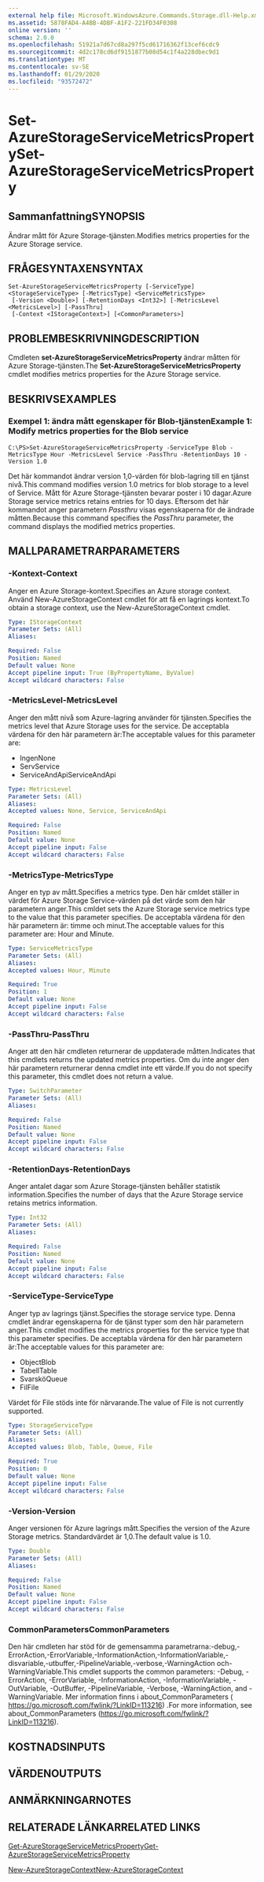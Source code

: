 ```yaml
---
external help file: Microsoft.WindowsAzure.Commands.Storage.dll-Help.xml
ms.assetid: 5878FAD4-A4BB-4DBF-A1F2-221FD34F0308
online version: ''
schema: 2.0.0
ms.openlocfilehash: 51921a7d67cd8a297f5cd61716362f13cef6cdc9
ms.sourcegitcommit: 4d2c178cd6df9151877b08d54c1f4a228dbec9d1
ms.translationtype: MT
ms.contentlocale: sv-SE
ms.lasthandoff: 01/29/2020
ms.locfileid: "93572472"
---
```

# <span data-ttu-id="ddfc9-101">Set-AzureStorageServiceMetricsProperty</span><span class="sxs-lookup"><span data-stu-id="ddfc9-101">Set-AzureStorageServiceMetricsProperty</span></span>

## <span data-ttu-id="ddfc9-102">Sammanfattning</span><span class="sxs-lookup"><span data-stu-id="ddfc9-102">SYNOPSIS</span></span>
<span data-ttu-id="ddfc9-103">Ändrar mått för Azure Storage-tjänsten.</span><span class="sxs-lookup"><span data-stu-id="ddfc9-103">Modifies metrics properties for the Azure Storage service.</span></span>

## <span data-ttu-id="ddfc9-104">FRÅGESYNTAXEN</span><span class="sxs-lookup"><span data-stu-id="ddfc9-104">SYNTAX</span></span>

```
Set-AzureStorageServiceMetricsProperty [-ServiceType] <StorageServiceType> [-MetricsType] <ServiceMetricsType>
 [-Version <Double>] [-RetentionDays <Int32>] [-MetricsLevel <MetricsLevel>] [-PassThru]
 [-Context <IStorageContext>] [<CommonParameters>]
```

## <span data-ttu-id="ddfc9-105">PROBLEMBESKRIVNING</span><span class="sxs-lookup"><span data-stu-id="ddfc9-105">DESCRIPTION</span></span>
<span data-ttu-id="ddfc9-106">Cmdleten **set-AzureStorageServiceMetricsProperty** ändrar måtten för Azure Storage-tjänsten.</span><span class="sxs-lookup"><span data-stu-id="ddfc9-106">The **Set-AzureStorageServiceMetricsProperty** cmdlet modifies metrics properties for the Azure Storage service.</span></span>

## <span data-ttu-id="ddfc9-107">BESKRIVS</span><span class="sxs-lookup"><span data-stu-id="ddfc9-107">EXAMPLES</span></span>

### <span data-ttu-id="ddfc9-108">Exempel 1: ändra mått egenskaper för Blob-tjänsten</span><span class="sxs-lookup"><span data-stu-id="ddfc9-108">Example 1: Modify metrics properties for the Blob service</span></span>
```
C:\PS>Set-AzureStorageServiceMetricsProperty -ServiceType Blob -MetricsType Hour -MetricsLevel Service -PassThru -RetentionDays 10 -Version 1.0
```

<span data-ttu-id="ddfc9-109">Det här kommandot ändrar version 1,0-värden för blob-lagring till en tjänst nivå.</span><span class="sxs-lookup"><span data-stu-id="ddfc9-109">This command modifies version 1.0 metrics for blob storage to a level of Service.</span></span>
<span data-ttu-id="ddfc9-110">Mått för Azure Storage-tjänsten bevarar poster i 10 dagar.</span><span class="sxs-lookup"><span data-stu-id="ddfc9-110">Azure Storage service metrics retains entries for 10 days.</span></span>
<span data-ttu-id="ddfc9-111">Eftersom det här kommandot anger parametern *Passthru* visas egenskaperna för de ändrade måtten.</span><span class="sxs-lookup"><span data-stu-id="ddfc9-111">Because this command specifies the *PassThru* parameter, the command displays the modified metrics properties.</span></span>

## <span data-ttu-id="ddfc9-112">MALLPARAMETRAR</span><span class="sxs-lookup"><span data-stu-id="ddfc9-112">PARAMETERS</span></span>

### <span data-ttu-id="ddfc9-113">-Kontext</span><span class="sxs-lookup"><span data-stu-id="ddfc9-113">-Context</span></span>
<span data-ttu-id="ddfc9-114">Anger en Azure Storage-kontext.</span><span class="sxs-lookup"><span data-stu-id="ddfc9-114">Specifies an Azure storage context.</span></span>
<span data-ttu-id="ddfc9-115">Använd New-AzureStorageContext cmdlet för att få en lagrings kontext.</span><span class="sxs-lookup"><span data-stu-id="ddfc9-115">To obtain a storage context, use the New-AzureStorageContext cmdlet.</span></span>

```yaml
Type: IStorageContext
Parameter Sets: (All)
Aliases: 

Required: False
Position: Named
Default value: None
Accept pipeline input: True (ByPropertyName, ByValue)
Accept wildcard characters: False
```

### <span data-ttu-id="ddfc9-116">-MetricsLevel</span><span class="sxs-lookup"><span data-stu-id="ddfc9-116">-MetricsLevel</span></span>
<span data-ttu-id="ddfc9-117">Anger den mått nivå som Azure-lagring använder för tjänsten.</span><span class="sxs-lookup"><span data-stu-id="ddfc9-117">Specifies the metrics level that Azure Storage uses for the service.</span></span>
<span data-ttu-id="ddfc9-118">De acceptabla värdena för den här parametern är:</span><span class="sxs-lookup"><span data-stu-id="ddfc9-118">The acceptable values for this parameter are:</span></span>

- <span data-ttu-id="ddfc9-119">Ingen</span><span class="sxs-lookup"><span data-stu-id="ddfc9-119">None</span></span>
- <span data-ttu-id="ddfc9-120">Serv</span><span class="sxs-lookup"><span data-stu-id="ddfc9-120">Service</span></span>
- <span data-ttu-id="ddfc9-121">ServiceAndApi</span><span class="sxs-lookup"><span data-stu-id="ddfc9-121">ServiceAndApi</span></span>

```yaml
Type: MetricsLevel
Parameter Sets: (All)
Aliases: 
Accepted values: None, Service, ServiceAndApi

Required: False
Position: Named
Default value: None
Accept pipeline input: False
Accept wildcard characters: False
```

### <span data-ttu-id="ddfc9-122">-MetricsType</span><span class="sxs-lookup"><span data-stu-id="ddfc9-122">-MetricsType</span></span>
<span data-ttu-id="ddfc9-123">Anger en typ av mått.</span><span class="sxs-lookup"><span data-stu-id="ddfc9-123">Specifies a metrics type.</span></span>
<span data-ttu-id="ddfc9-124">Den här cmldet ställer in värdet för Azure Storage Service-värden på det värde som den här parametern anger.</span><span class="sxs-lookup"><span data-stu-id="ddfc9-124">This cmldet sets the Azure Storage service metrics type to the value that this parameter specifies.</span></span>
<span data-ttu-id="ddfc9-125">De acceptabla värdena för den här parametern är: timme och minut.</span><span class="sxs-lookup"><span data-stu-id="ddfc9-125">The acceptable values for this parameter are: Hour and Minute.</span></span>

```yaml
Type: ServiceMetricsType
Parameter Sets: (All)
Aliases: 
Accepted values: Hour, Minute

Required: True
Position: 1
Default value: None
Accept pipeline input: False
Accept wildcard characters: False
```

### <span data-ttu-id="ddfc9-126">-PassThru</span><span class="sxs-lookup"><span data-stu-id="ddfc9-126">-PassThru</span></span>
<span data-ttu-id="ddfc9-127">Anger att den här cmdleten returnerar de uppdaterade måtten.</span><span class="sxs-lookup"><span data-stu-id="ddfc9-127">Indicates that this cmdlets returns the updated metrics properties.</span></span>
<span data-ttu-id="ddfc9-128">Om du inte anger den här parametern returnerar denna cmdlet inte ett värde.</span><span class="sxs-lookup"><span data-stu-id="ddfc9-128">If you do not specify this parameter, this cmdlet does not return a value.</span></span>

```yaml
Type: SwitchParameter
Parameter Sets: (All)
Aliases: 

Required: False
Position: Named
Default value: None
Accept pipeline input: False
Accept wildcard characters: False
```

### <span data-ttu-id="ddfc9-129">-RetentionDays</span><span class="sxs-lookup"><span data-stu-id="ddfc9-129">-RetentionDays</span></span>
<span data-ttu-id="ddfc9-130">Anger antalet dagar som Azure Storage-tjänsten behåller statistik information.</span><span class="sxs-lookup"><span data-stu-id="ddfc9-130">Specifies the number of days that the Azure Storage service retains metrics information.</span></span>

```yaml
Type: Int32
Parameter Sets: (All)
Aliases: 

Required: False
Position: Named
Default value: None
Accept pipeline input: False
Accept wildcard characters: False
```

### <span data-ttu-id="ddfc9-131">-ServiceType</span><span class="sxs-lookup"><span data-stu-id="ddfc9-131">-ServiceType</span></span>
<span data-ttu-id="ddfc9-132">Anger typ av lagrings tjänst.</span><span class="sxs-lookup"><span data-stu-id="ddfc9-132">Specifies the storage service type.</span></span>
<span data-ttu-id="ddfc9-133">Denna cmdlet ändrar egenskaperna för de tjänst typer som den här parametern anger.</span><span class="sxs-lookup"><span data-stu-id="ddfc9-133">This cmdlet modifies the metrics properties for the service type that this parameter specifies.</span></span>
<span data-ttu-id="ddfc9-134">De acceptabla värdena för den här parametern är:</span><span class="sxs-lookup"><span data-stu-id="ddfc9-134">The acceptable values for this parameter are:</span></span>

- <span data-ttu-id="ddfc9-135">Object</span><span class="sxs-lookup"><span data-stu-id="ddfc9-135">Blob</span></span> 
- <span data-ttu-id="ddfc9-136">Tabell</span><span class="sxs-lookup"><span data-stu-id="ddfc9-136">Table</span></span>
- <span data-ttu-id="ddfc9-137">Svarskö</span><span class="sxs-lookup"><span data-stu-id="ddfc9-137">Queue</span></span>
- <span data-ttu-id="ddfc9-138">Fil</span><span class="sxs-lookup"><span data-stu-id="ddfc9-138">File</span></span>

<span data-ttu-id="ddfc9-139">Värdet för File stöds inte för närvarande.</span><span class="sxs-lookup"><span data-stu-id="ddfc9-139">The value of File is not currently supported.</span></span>

```yaml
Type: StorageServiceType
Parameter Sets: (All)
Aliases: 
Accepted values: Blob, Table, Queue, File

Required: True
Position: 0
Default value: None
Accept pipeline input: False
Accept wildcard characters: False
```

### <span data-ttu-id="ddfc9-140">-Version</span><span class="sxs-lookup"><span data-stu-id="ddfc9-140">-Version</span></span>
<span data-ttu-id="ddfc9-141">Anger versionen för Azure lagrings mått.</span><span class="sxs-lookup"><span data-stu-id="ddfc9-141">Specifies the version of the Azure Storage metrics.</span></span>
<span data-ttu-id="ddfc9-142">Standardvärdet är 1,0.</span><span class="sxs-lookup"><span data-stu-id="ddfc9-142">The default value is 1.0.</span></span>

```yaml
Type: Double
Parameter Sets: (All)
Aliases: 

Required: False
Position: Named
Default value: None
Accept pipeline input: False
Accept wildcard characters: False
```

### <span data-ttu-id="ddfc9-143">CommonParameters</span><span class="sxs-lookup"><span data-stu-id="ddfc9-143">CommonParameters</span></span>
<span data-ttu-id="ddfc9-144">Den här cmdleten har stöd för de gemensamma parametrarna:-debug,-ErrorAction,-ErrorVariable,-InformationAction,-InformationVariable,-disvariable,-utbuffer,-PipelineVariable,-verbose,-WarningAction och-WarningVariable.</span><span class="sxs-lookup"><span data-stu-id="ddfc9-144">This cmdlet supports the common parameters: -Debug, -ErrorAction, -ErrorVariable, -InformationAction, -InformationVariable, -OutVariable, -OutBuffer, -PipelineVariable, -Verbose, -WarningAction, and -WarningVariable.</span></span> <span data-ttu-id="ddfc9-145">Mer information finns i about_CommonParameters ( https://go.microsoft.com/fwlink/?LinkID=113216) .</span><span class="sxs-lookup"><span data-stu-id="ddfc9-145">For more information, see about_CommonParameters (https://go.microsoft.com/fwlink/?LinkID=113216).</span></span>

## <span data-ttu-id="ddfc9-146">KOSTNADS</span><span class="sxs-lookup"><span data-stu-id="ddfc9-146">INPUTS</span></span>

## <span data-ttu-id="ddfc9-147">VÄRDEN</span><span class="sxs-lookup"><span data-stu-id="ddfc9-147">OUTPUTS</span></span>

## <span data-ttu-id="ddfc9-148">ANMÄRKNINGAR</span><span class="sxs-lookup"><span data-stu-id="ddfc9-148">NOTES</span></span>

## <span data-ttu-id="ddfc9-149">RELATERADE LÄNKAR</span><span class="sxs-lookup"><span data-stu-id="ddfc9-149">RELATED LINKS</span></span>

[<span data-ttu-id="ddfc9-150">Get-AzureStorageServiceMetricsProperty</span><span class="sxs-lookup"><span data-stu-id="ddfc9-150">Get-AzureStorageServiceMetricsProperty</span></span>](./Get-AzureStorageServiceMetricsProperty.md)

[<span data-ttu-id="ddfc9-151">New-AzureStorageContext</span><span class="sxs-lookup"><span data-stu-id="ddfc9-151">New-AzureStorageContext</span></span>](./New-AzureStorageContext.md)


